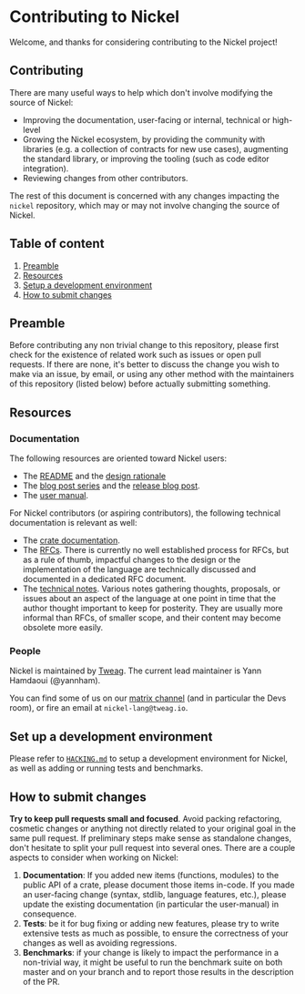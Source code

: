 # Contributing to Nickel

Welcome, and thanks for considering contributing to the Nickel project!

## Contributing

There are many useful ways to help which don't involve modifying the source of
Nickel:

- Improving the documentation, user-facing or internal, technical or high-level
- Growing the Nickel ecosystem, by providing the community with libraries
  (e.g. a collection of contracts for new use cases), augmenting the
  standard library, or improving the tooling (such as code editor integration).
- Reviewing changes from other contributors.

The rest of this document is concerned with any changes impacting the `nickel`
repository, which may or may not involve changing the source of Nickel.

## Table of content

1. [Preamble](#preamble)
1. [Resources](#resources)
1. [Setup a development environment](#set-up-a-development-environment)
1. [How to submit changes](#how-to-submit-changes)

## Preamble

Before contributing any non trivial change to this repository, please first
check for the existence of related work such as issues or open pull requests. If
there are none, it's better to discuss the change you wish to make via an issue,
by email, or using any other method with the maintainers of this repository
(listed below) before actually submitting something.

## Resources

### Documentation

The following resources are oriented toward Nickel users:

- The [README](./README.md) and the [design rationale](./RATIONALE.md)
- The [blog post series][blog-series] and the [release blog post][blog-release].
- The [user manual][user-manual].

For Nickel contributors (or aspiring contributors), the following technical
documentation is relevant as well:

- The [crate documentation][doc-crate].
- The [RFCs][rfcs]. There is currently no well established process for RFCs, but
  as a rule of thumb, impactful changes to the design or the implementation of
  the language are technically discussed and documented in a dedicated RFC
  document.
- The [technical notes][doc-notes]. Various notes gathering thoughts, proposals,
  or issues about an aspect of the language at one point in time that the author
  thought important to keep for posterity. They are usually more informal than
  RFCs, of smaller scope, and their content may become obsolete more easily.

### People

Nickel is maintained by [Tweag][tweag]. The current lead maintainer is Yann
Hamdaoui (@yannham).

You can find some of us on our [matrix channel][matrix-nickel] (and in
particular the Devs room), or fire an email at `nickel-lang@tweag.io`.

## Set up a development environment

Please refer to [`HACKING.md`](./HACKING.md) to setup a development environment
for Nickel, as well as adding or running tests and benchmarks.

## How to submit changes

**Try to keep pull requests small and focused**. Avoid packing refactoring,
cosmetic changes or anything not directly related to your original goal in the
same pull request. If preliminary steps make sense as standalone changes, don't
hesitate to split your pull request into several ones. There are a couple
aspects to consider when working on Nickel:

1. **Documentation**: If you added new items (functions, modules) to the public API
   of a crate, please document those items in-code. If you made an user-facing
   change (syntax, stdlib, language features, etc.), please update the existing
   documentation (in particular the user-manual) in consequence.
2. **Tests**: be it for bug fixing or adding new features, please try to write
   extensive tests as much as possible, to ensure the correctness of your
   changes as well as avoiding regressions.
3. **Benchmarks**: if your change is likely to impact the performance in a
   non-trivial way, it might be useful to run the benchmark suite on both master
   and on your branch and to report those results in the description of the PR.

[blog-series]: https://www.tweag.io/blog/2020-10-22-nickel-open-sourcing/
[blog-release]: https://www.tweag.io/blog/2022-03-11-nickel-first-release/
[user-manual]: https://nickel-lang.org/user-manual/introduction/
[doc-crate]: https://docs.rs/nickel-lang/0.1.0/nickel_lang/
[doc-notes]: notes/
[tweag]: https://www.tweag.io
[rfcs]: ./rfcs/
[matrix-nickel]: https://matrix.to/#/#nickel-lang:matrix.org
[nickel-lang.org]: https://nickel-lang.org
